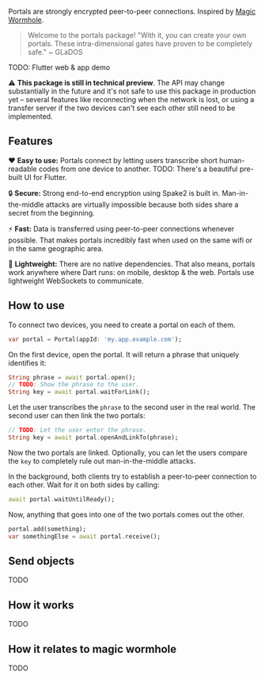 

Portals are strongly encrypted peer-to-peer connections.
Inspired by [Magic Wormhole](https://github.com/warner/magic-wormhole/).

> Welcome to the portals package!
> "With it, you can create your own portals.
> These intra-dimensional gates have proven to be completely safe."
> ~ GLaDOS

TODO: Flutter web & app demo

⚠️ **This package is still in technical preview**.
The API may change substantially in the future and it's not safe to use this package in production yet – several features like reconnecting when the network is lost, or using a transfer server if the two devices can't see each other still need to be implemented.

## Features

❤️ **Easy to use:**
Portals connect by letting users transcribe short human-readable codes from one device to another.
TODO: There's a beautiful pre-built UI for Flutter.

🔒 **Secure:**
Strong end-to-end encryption using Spake2 is built in.
Man-in-the-middle attacks are virtually impossible because both sides share a secret from the beginning.

⚡ **Fast:**
Data is transferred using peer-to-peer connections whenever possible.
That makes portals incredibly fast when used on the same wifi or in the same geographic area.

🎈 **Lightweight:**
There are no native dependencies.
That also means, portals work anywhere where Dart runs: on mobile, desktop & the web.
Portals use lightweight WebSockets to communicate.

## How to use

To connect two devices, you need to create a portal on each of them.

```dart
var portal = Portal(appId: 'my.app.example.com');
```

On the first device, open the portal. It will return a phrase that uniquely identifies it:

```dart
String phrase = await portal.open();
// TODO: Show the phrase to the user.
String key = await portal.waitForLink();
```

Let the user transcribes the `phrase` to the second user in the real world.
The second user can then link the two portals:

```dart
// TODO: Let the user enter the phrase.
String key = await portal.openAndLinkTo(phrase);
```

Now the two portals are linked.
Optionally, you can let the users compare the `key` to completely rule out man-in-the-middle attacks.

In the background, both clients try to establish a peer-to-peer connection to each other.
Wait for it on both sides by calling:

```dart
await portal.waitUntilReady();
```

Now, anything that goes into one of the two portals comes out the other.

```dart
portal.add(something);
var somethingElse = await portal.receive();
```

## Send objects

TODO

## How it works

TODO

## How it relates to magic wormhole

TODO
